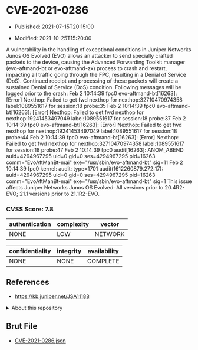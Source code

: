 # CVE-2021-0286

- Published: 2021-07-15T20:15:00

- Modified: 2021-10-25T15:20:00

A vulnerability in the handling of exceptional conditions in Juniper Networks Junos OS Evolved (EVO) allows an attacker to send specially crafted packets to the device, causing the Advanced Forwarding Toolkit manager (evo-aftmand-bt or evo-aftmand-zx) process to crash and restart, impacting all traffic going through the FPC, resulting in a Denial of Service (DoS). Continued receipt and processing of these packets will create a sustained Denial of Service (DoS) condition. Following messages will be logged prior to the crash: Feb 2 10:14:39 fpc0 evo-aftmand-bt[16263]: [Error] Nexthop: Failed to get fwd nexthop for nexthop:32710470974358 label:1089551617 for session:18 probe:35 Feb 2 10:14:39 fpc0 evo-aftmand-bt[16263]: [Error] Nexthop: Failed to get fwd nexthop for nexthop:19241453497049 label:1089551617 for session:18 probe:37 Feb 2 10:14:39 fpc0 evo-aftmand-bt[16263]: [Error] Nexthop: Failed to get fwd nexthop for nexthop:19241453497049 label:1089551617 for session:18 probe:44 Feb 2 10:14:39 fpc0 evo-aftmand-bt[16263]: [Error] Nexthop: Failed to get fwd nexthop for nexthop:32710470974358 label:1089551617 for session:18 probe:47 Feb 2 10:14:39 fpc0 audit[16263]: ANOM_ABEND auid=4294967295 uid=0 gid=0 ses=4294967295 pid=16263 comm="EvoAftManBt-mai" exe="/usr/sbin/evo-aftmand-bt" sig=11 Feb 2 10:14:39 fpc0 kernel: audit: type=1701 audit(1612260879.272:17): auid=4294967295 uid=0 gid=0 ses=4294967295 pid=16263 comm="EvoAftManBt-mai" exe="/usr/sbin/evo-aftmand-bt" sig=1 This issue affects Juniper Networks Junos OS Evolved: All versions prior to 20.4R2-EVO; 21.1 versions prior to 21.1R2-EVO.

### CVSS Score: **7.8**

| authentication | complexity | vector |
| --- | --- | --- |
| NONE | LOW | NETWORK |

| confidentiality | integrity | availability |
| --- | --- | --- |
| NONE | NONE | COMPLETE |

## References

* https://kb.juniper.net/JSA11188

<details>
<summary>About this repository</summary> 

  This repository is part of the project [Live Hack CVE](https://github.com/Live-Hack-CVE). Main website can be found [www.live-hack.org](https://www.live-hack.org) 
  
  Made by [Sn0wAlice](https://github.com/Sn0wAlice) for the people that care about security and need to have a feed of the latest CVEs. Hope you enjoy it, don't forget to star the repo and follow me on [Twitter](https://twitter.com/Sn0wAlice) and [Github](https://github.com/Sn0wAlice). And that is my [personnal website](https://www.alice-snow.me/)

  - [Home Page](https://github.com/Live-Hack-CVE)
  - [Framework](https://github.com/Live-Hack-CVE/cve-framework)
  - [CVE database](https://github.com/Live-Hack-CVE/full_database)
  - [Changelog](https://github.com/Live-Hack-CVE/Changelog)
</details>

## Brut File

* [CVE-2021-0286.json](https://raw.githubusercontent.com/Live-Hack-CVE/full_database/main/cves/2021/CVE-2021-0286.json)

